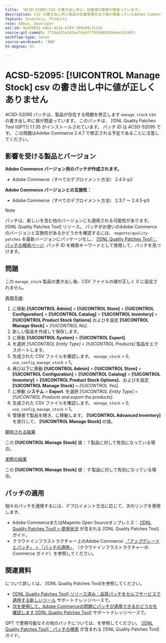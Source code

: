 ```yaml
---
title: 「ACSD-52095:CSV の書き出し中に、在庫値の管理が間違っています」
description: CSV の書き出し中に商品の在庫管理方法で値が間違っていたAdobe Commerceの問題を修正するために、ACSD-52095 パッチを適用してください。
feature: Inventory, Products
role: Admin, Developer
exl-id: 9e599931-e9b1-4216-b78d-3993d9c3132d
source-git-commit: 7718a835e343ae7da9ff79f690503b4ee1d140fc
workflow-type: tm+mt
source-wordcount: '368'
ht-degree: 0%

---
```


# ACSD-52095: [!UICONTROL Manage Stock] csv の書き出し中に値が正しくありません

ACSD-52095 パッチは、製品が存在する問題を修正します `manage_stock` csv の書き出し中に値が間違っています。 このパッチは、 [!DNL Quality Patches Tool (QPT)] 1.1.35 がインストールされています。 パッチ ID は ACSD-52095 です。 この問題はAdobe Commerce 2.4.7 で修正される予定であることに注意してください。

## 影響を受ける製品とバージョン

**Adobe Commerce バージョン用のパッチが作成されます。**

* Adobe Commerce（すべてのデプロイメント方法） 2.4.5-p2

**Adobe Commerce バージョンとの互換性：**

* Adobe Commerce（すべてのデプロイメント方法） 2.3.7 ～ 2.4.5-p3

>[!NOTE]
>
>パッチは、新しいを含む他のバージョンにも適用される可能性があります。 [!DNL Quality Patches Tool] リリース。 パッチがお使いのAdobe Commerceのバージョンと互換性があるかどうかを確認するには、 `magento/quality-patches` を最新バージョンにパッケージ化し、 [[!DNL Quality Patches Tool]：パッチの検索ページ](https://experienceleague.adobe.com/tools/commerce-quality-patches/index.html). パッチ ID を検索キーワードとして使用して、パッチを見つけます。

## 問題

この `manage_stock` 製品の書き出し後、CSV ファイルの値が正しく 0 に設定されません。

<u>再現手順</u>:

1. に移動 **[!UICONTROL Admin]** > **[!UICONTROL Store]** > **[!UICONTROL Configuration]** > **[!UICONTROL Catalog]** > **[!UICONTROL Inventory]** > **[!UICONTROL Product Stock Options]** およびを設定 **[!UICONTROL Manage Stock]** = *[!UICONTROL No]*.
1. 新しい製品を作成して保存します。
1. に移動 **[!UICONTROL System]** > **[!UICONTROL Export]**.
1. を選択 *[!UICONTROL Entity Type]* = *[!UICONTROL Products]* 製品をエクスポートします。
1. 生成された CSV ファイルを確認します。 `manage_stock` = 0, `use_config_manage_stock` = 1。
1. 再び以下に移動 **[!UICONTROL Admin]** > **[!UICONTROL Store]** > **[!UICONTROL Configuration]** > **[!UICONTROL Catalog]** > **[!UICONTROL Inventory]** > **[!UICONTROL Product Stock Options]**、およびを設定  **[!UICONTROL Manage Stock]** = *[!UICONTROL Yes]*.
1. に移動 **システム** > **Export**.
を選択 *[!UICONTROL Entity Type]* = *[!UICONTROL Products and export the products]*.
1. 生成された CSV ファイルを確認します。 `manage_stock` = 0, `use_config_manage_stock` = 1。
1. 管理者で製品を開き、に移動します。 **[!UICONTROL Advanced Inventory]** を実行して、 **[!UICONTROL Manage Stock]** の値。

<u>期待される結果</u>

この **[!UICONTROL Manage Stock]** 値： *1* 製品に対して有効になっている場合。

<u>実際の結果</u>

この **[!UICONTROL Manage Stock]** 値： *0* 製品に対して有効になっている場合。

## パッチの適用

個々のパッチを適用するには、デプロイメント方法に応じて、次のリンクを使用します。

* Adobe CommerceまたはMagento Open Sourceオンプレミス： [[!DNL Quality Patches Tool] > 使用状況](<https://experienceleague.adobe.com/docs/commerce-operations/tools/quality-patches-tool/usage.html>) が含まれる [!DNL Quality Patches Tool] ガイド。
* クラウドインフラストラクチャー上のAdobe Commerce: [「アップグレードとパッチ」 > 「パッチの適用」](https://experienceleague.adobe.com/docs/commerce-cloud-service/user-guide/develop/upgrade/apply-patches.html) （クラウドインフラストラクチャーのCommerce ガイド）を参照してください。

## 関連資料

について詳しくは、 [!DNL Quality Patches Tool]を参照してください。

* [[!DNL Quality Patches Tool] リリース済み：品質パッチをセルフサービスで適用する新しいツール](/help/announcements/adobe-commerce-announcements/magento-quality-patches-released-new-tool-to-self-serve-quality-patches.md) サポートナレッジベースで。
* [次を使用して、Adobe Commerceの問題にパッチが適用できるかどうかを確認します [!DNL Quality Patches Tool]](/help/support-tools/patches-available-in-qpt-tool/check-patch-for-magento-issue-with-magento-quality-patches.md) サポートナレッジベースで。

QPT で使用可能なその他のパッチについては、を参照してください。 [[!DNL Quality Patches Tool]：パッチの検索](<https://experienceleague.adobe.com/tools/commerce-quality-patches/index.html>) が含まれる [!DNL Quality Patches Tool] ガイド。
